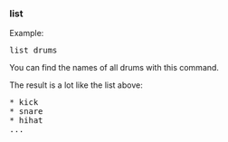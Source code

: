 ### list

Example:

<pre>
list drums
</pre>

You can find the names of all drums with this command.

The result is a lot like the list above:

<pre>
* kick
* snare
* hihat
...
</pre>
